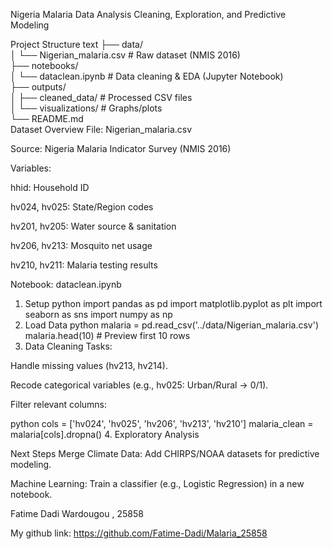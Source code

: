 Nigeria Malaria Data Analysis
Cleaning, Exploration, and Predictive Modeling

Project Structure
text
├── data/  
│ └── Nigerian_malaria.csv # Raw dataset (NMIS 2016)  
├── notebooks/  
│ └── dataclean.ipynb # Data cleaning & EDA (Jupyter Notebook)  
├── outputs/  
│ ├── cleaned_data/ # Processed CSV files  
│ └── visualizations/ # Graphs/plots  
└── README.md  
Dataset Overview
File: Nigerian_malaria.csv

Source: Nigeria Malaria Indicator Survey (NMIS 2016)

Variables:

hhid: Household ID

hv024, hv025: State/Region codes

hv201, hv205: Water source & sanitation

hv206, hv213: Mosquito net usage

hv210, hv211: Malaria testing results

Notebook: dataclean.ipynb

1. Setup
   python
   import pandas as pd
   import matplotlib.pyplot as plt
   import seaborn as sns
   import numpy as np
2. Load Data
   python
   malaria = pd.read_csv('../data/Nigerian_malaria.csv')
   malaria.head(10) # Preview first 10 rows
3. Data Cleaning
   Tasks:

Handle missing values (hv213, hv214).

Recode categorical variables (e.g., hv025: Urban/Rural → 0/1).

Filter relevant columns:

python
cols = ['hv024', 'hv025', 'hv206', 'hv213', 'hv210']
malaria_clean = malaria[cols].dropna() 4. Exploratory Analysis

Next Steps
Merge Climate Data: Add CHIRPS/NOAA datasets for predictive modeling.

Machine Learning: Train a classifier (e.g., Logistic Regression) in a new notebook.

Fatime Dadi Wardougou , 25858

My github link: https://github.com/Fatime-Dadi/Malaria_25858

